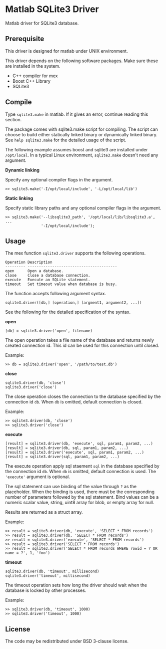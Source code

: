 Matlab SQLite3 Driver
=====================

Matlab driver for SQLite3 database.

Prerequisite
------------

This driver is designed for matlab under UNIX environment.

This driver depends on the following software packages. Make sure these are
installed in the system.

 * C++ compiler for mex
 * Boost C++ Library
 * SQLite3

Compile
-------

Type `sqlite3.make` in matlab. If it gives an error, continue reading this
section.

The package comes with sqlite3.make script for compiling. The script can choose
to build either statically linked binary or dynamically linked binary. See
`help sqlite3.make` for the detailed usage of the script.

The following example assumes boost and sqlite3 are installed under
`/opt/local`. In a typical Linux environment, `sqlite3.make` doesn't need any
argument.

__Dynamic linking__

Specify any optional compiler flags in the argument.

    >> sqlite3.make('-I/opt/local/include', '-L/opt/local/lib')

__Static linking__

Specify static library paths and any optional compiler flags in the argument.

    >> sqlite3.make('--libsqlite3_path', '/opt/local/lib/libsqlite3.a', ...
                    '-I/opt/local/include');

Usage
-----

The mex function `sqlite3.driver` supports the following operations.

    Operation Description
    --------- ----------------------------------------
    open      Open a database.
    close     Close a database connection.
    execute   Execute an SQLite statement.
    timeout   Set timeout value when database is busy.

The function accepts following argument syntax.

    sqlite3.driver([db,] [operation,] [argment1, argument2, ...])

See the following for the detailed specification of the syntax.

__open__

    [db] = sqlite3.driver('open', filename)

The open operation takes a file name of the database and returns newly created
connection id. This id can be used for this connection until closed.

Example:

    >> db = sqlite3.driver('open', '/path/to/test.db')


__close__

    sqlite3.driver(db, 'close')
    sqlite3.driver('close')

The close operation closes the connection to the database specified by the
connection id `db`. When `db` is omitted, default connection is closed.

Example:

    >> sqlite3.driver(db, 'close')
    >> sqlite3.driver('close')

__execute__

    [result] = sqlite3.driver(db, 'execute', sql, param1, param2, ...)
    [result] = sqlite3.driver(db, sql, param1, param2, ...)
    [result] = sqlite3.driver('execute', sql, param1, param2, ...)
    [result] = sqlite3.driver(sql, param1, param2, ...)

The execute operation apply sql staement `sql` in the database specified by
the connection id `db`. When `db` is omitted, default connection is used.
The `'execute'` argument is optional.

The sql statement can use binding of the value through `?` as the placeholder.
When the binding is used, there must be the corresponding number of parameters
followed by the sql statement. Bind values can be a numeric scalar value,
string, uint8 array for blob, or empty array for null.

Results are returned as a struct array.

Example:

    >> result = sqlite3.driver(db, 'execute', 'SELECT * FROM records')
    >> result = sqlite3.driver(db, 'SELECT * FROM records')
    >> result = sqlite3.driver('execute', 'SELECT * FROM records')
    >> result = sqlite3.driver('SELECT * FROM records')
    >> result = sqlite3.driver('SELECT * FROM records WHERE rowid = ? OR name = ?', 1, 'foo')

__timeout__

    sqlite3.driver(db, 'timeout', millisecond)
    sqlite3.driver('timeout', millisecond)

The timeout operation sets how long the driver should wait when the database
is locked by other processes.

Example:

    >> sqlite3.driver(db, 'timeout', 1000)
    >> sqlite3.driver('timeout', 1000)

License
-------

The code may be redistributed under BSD 3-clause license.
